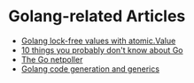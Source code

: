 # Golang-related Articles

* [Golang lock-free values with atomic.Value](https://texlution.com/post/golang-lock-free-values-with-atomic-value/)
* [10 things you probably don't know about Go](https://talks.golang.org/2012/10things.slide#1)
* [The Go netpoller](https://morsmachine.dk/netpoller)
* [Golang code generation and generics](http://blog.ralch.com/tutorial/golang-code-generation-and-generics/)
